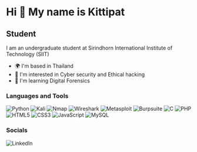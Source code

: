 Hi 👋 My name is Kittipat
=======================================

Student
-------

I am an undergraduate student at Sirindhorn International Institute of Technology (SIIT)

- 🌍  I'm based in Thailand
- 🧠  I'm interested in Cyber security and Ethical hacking
- 📖  I'm learning Digital Forensics

### Languages and Tools

![Python](https://img.shields.io/badge/python-3670A0?style=for-the-badge&logo=python&logoColor=ffdd54)
![Kali](https://img.shields.io/badge/Kali-268BEE?style=for-the-badge&logo=kalilinux&logoColor=white)
![Nmap](https://img.shields.io/badge/Nmap-0E83CD?style=for-the-badge&logo=nmap&logoColor=white&link=https%3A%2F%2Fnmap.org%2F)
![Wireshark](https://img.shields.io/badge/Wireshark-1679A7?style=for-the-badge&logo=wireshark&logoColor=white&link=https%3A%2F%2Fwww.wireshark.org%2F)
![Metasploit](https://img.shields.io/badge/Metasploit-2596CD?style=for-the-badge&logo=metasploit&logoColor=white&link=https%3A%2F%2Fwww.metasploit.com%2F)
![Burpsuite](https://img.shields.io/badge/Burpsuite-FF6633?style=for-the-badge&logo=burpsuite&logoColor=white&link=https%3A%2F%2Fportswigger.net%2Fburp)
![C](https://img.shields.io/badge/c-%2300599C.svg?style=for-the-badge&logo=c&logoColor=white)
![PHP](https://img.shields.io/badge/php-%23777BB4.svg?style=for-the-badge&logo=php&logoColor=white)
![HTML5](https://img.shields.io/badge/html5-%23E34F26.svg?style=for-the-badge&logo=html5&logoColor=white)
![CSS3](https://img.shields.io/badge/css3-%231572B6.svg?style=for-the-badge&logo=css3&logoColor=white)
![JavaScript](https://img.shields.io/badge/javascript-%23323330.svg?style=for-the-badge&logo=javascript&logoColor=%23F7DF1E)
![MySQL](https://img.shields.io/badge/mysql-4479A1.svg?style=for-the-badge&logo=mysql&logoColor=white)

### Socials

![LinkedIn](https://img.shields.io/badge/LinkedIn-0A66C2?style=for-the-badge&logo=linkedin&logoColor=white&link=https%3A%2F%2Fwww.linkedin.com%2Fin%2Fkittipat-tangtanawirut-89a036324)

